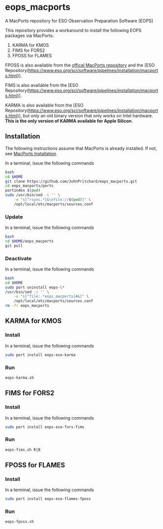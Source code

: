 # eops_macports
A MacPorts repository for ESO Observation Preparation Software [EOPS]

This repository provides a workaround to install the following EOPS packages via MacPorts:

1. KARMA for KMOS
2. FIMS for FORS2
3. FPOSS for FLAMES

FPOSS is also available from the [offical MacPorts repository](https://ports.macports.org/port/eso-flames-fposs/) and the [ESO Repository(https://www.eso.org/sci/software/pipelines/installation/macports.html)].

FIMS is also available from the [ESO Repository(https://www.eso.org/sci/software/pipelines/installation/macports.html)].

KARMA is also available from the [ESO Repository(https://www.eso.org/sci/software/pipelines/installation/macports.html)], but only an old binary version that only works on Intel hardware. **This is the only version of KARMA available for Apple Silicon**.


## Installation

The following instructions assume that MacPorts is already installed.
If not, see [MacPorts Installation](https://www.macports.org/install.php).

In a terminal, issue the following commands

```bash
bash
cd $HOME
git clone https://github.com/JohnPritchard/eops_macports.git
cd eops_macports/ports
portindex $(pwd)
sudo /usr/bin/sed -i '' \
    -e "s[^rsync.*[&\nfile://$(pwd)[" \
    /opt/local/etc/macports/sources.conf
```

### Update

In a terminal, issue the following commands

```bash
bash
cd $HOME/eops_macports
git pull
```

### Deactivate

In a terminal, issue the following commands

```bash
bash
cd $HOME
sudo port uninstall eops-\*
/usr/bin/sed -i '' \
    -e "s[^file:.*eops_macports[#&[" \
    /opt/local/etc/macports/sources.conf
rm -fr eops_macports
```


## KARMA for KMOS

### Install

In a terminal, issue the following commands

```bash
sudo port install eops-eso-karma
```

### Run

```bash
eops-karma.sh
```

## FIMS for FORS2

### Install

In a terminal, issue the following commands

```bash
sudo port install eops-eso-fors-fims
```

### Run

```bash
eops-fims.sh R|B
```

## FPOSS for FLAMES

### Install

In a terminal, issue the following commands

```bash
sudo port install eops-eso-flames-fposs
```

### Run

```bash
eops-fposs.sh
```

